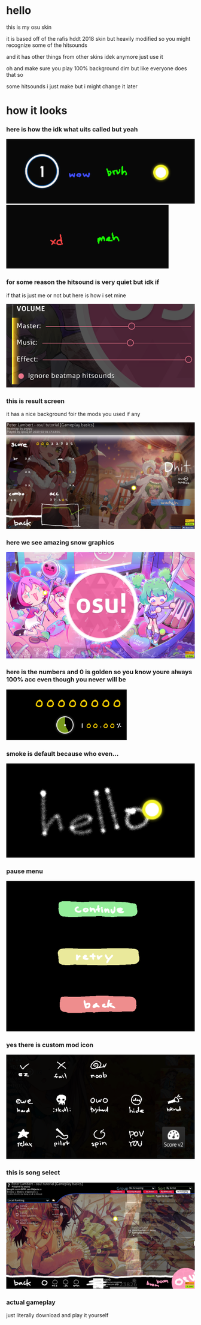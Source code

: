 # hello
this is my osu skin

it is based off of the rafis hddt 2018 skin but heavily modified so you might recognize some of the hitsounds

and it has other things from other skins idek anymore just use it

oh and make sure you play 100% background dim but like everyone does that so

some hitsounds i just make but i might change it later

# how it looks

### here is how the idk what uits called but yeah
![circle, 50, 100, cursor](https://github.com/cpuQ/skin/blob/main/2023-02-01%2017.28.28.png)
![miss and 100k](https://github.com/cpuQ/skin/blob/main/2023-02-01%2017.28.17.png)

### for some reason the hitsound is very quiet but idk if
if that is just me or not but here is how i set mine

![volume](https://github.com/cpuQ/skin/blob/main/2023-02-01%2017.27.25.png)

### this is result screen
it has a nice background foir the mods you used if any

![result](https://github.com/cpuQ/skin/blob/main/2023-02-01%2017.43.35.png)

### here we see amazing snow graphics
![snow](https://github.com/cpuQ/skin/blob/main/2023-02-01%2017.27.35.png)

### here is the numbers and 0 is golden so you know youre always 100% acc even though you never will be
![numbers](https://github.com/cpuQ/skin/blob/main/2023-02-01%2017.29.06.png)

### smoke is default because who even...
![smoke](https://github.com/cpuQ/skin/blob/main/2023-02-01%2017.43.43.png)

### pause menu
![pause](https://github.com/cpuQ/skin/blob/main/2023-02-01%2017.47.39.png)

### yes there is custom mod icon
![mods](https://github.com/cpuQ/skin/blob/main/2023-02-01%2017.47.58.png)

### this is song select
![song select](https://github.com/cpuQ/skin/blob/main/2023-02-01%2017.51.35.png)

### actual gameplay
just literally download and play it yourself
